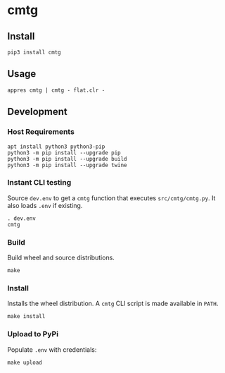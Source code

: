 # cmtg

## Install
```
pip3 install cmtg
```

## Usage
```
appres cmtg | cmtg - flat.clr -
```

## Development

### Host Requirements
```
apt install python3 python3-pip
python3 -m pip install --upgrade pip
python3 -m pip install --upgrade build
python3 -m pip install --upgrade twine
```

### Instant CLI testing
Source `dev.env` to get a `cmtg` function that executes `src/cmtg/cmtg.py`.
It also loads `.env` if existing.
```
. dev.env
cmtg
```

### Build
Build wheel and source distributions.
```
make
```

### Install
Installs the wheel distribution.
A `cmtg` CLI script is made available in `PATH`.
```
make install
```

### Upload to PyPi
Populate `.env` with credentials:
```
make upload
```

